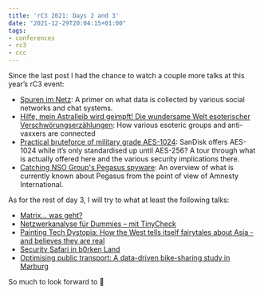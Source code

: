 ```yaml
---
title: 'rC3 2021: Days 2 and 3'
date: "2021-12-29T20:04:15+01:00"
tags:
- conferences
- rc3
- ccc
---
```


Since the last post I had the chance to watch a couple more talks at this year’s rC3 event:

- [Spuren im Netz](https://fahrplan.events.ccc.de/rc3/2021/Fahrplan/#52853b30-86d3-52e1-bea1-b95239a6a9cb): A primer on what data is collected by various social networks and chat systems.
- [Hilfe, mein Astralleib wird geimpft! Die wundersame Welt esoterischer Verschwörungserzählungen](https://fahrplan.events.ccc.de/rc3/2021/Fahrplan/#3db58a01-ee4f-542d-b207-276f982c9fe3): How various esoteric groups and anti-vaxxers are connected
- [Practical bruteforce of military grade AES-1024](https://fahrplan.events.ccc.de/rc3/2021/Fahrplan/#3c5f6844-cdc8-5a1a-a342-d93b43546a82): SanDisk offers AES-1024 while it’s only standardised up until AES-256? A tour through what is actually offered here and the various security implications there.
- [Catching NSO Group's Pegasus spyware](https://fahrplan.events.ccc.de/rc3/2021/Fahrplan/#bf356ab8-0d4c-521c-a852-2709529a5732): An overview of what is currently known about Pegasus from the point of view of Amnesty International. 

As for the rest of day 3, I will try to what at least the following talks:

- [Matrix… was geht?](https://fahrplan.events.ccc.de/rc3/2021/Fahrplan/#e386a4e1-ce2d-538f-ac7e-f70f6c766bdd)
- [Netzwerkanalyse für Dummies – mit TinyCheck](https://fahrplan.events.ccc.de/rc3/2021/Fahrplan/#8a5b66ef-5582-500a-8eb5-a1af2c383d1e)
- [Painting Tech Dystopia: How the West tells itself fairytales about Asia - and believes they are real](https://fahrplan.events.ccc.de/rc3/2021/Fahrplan/#ab44b47f-56fb-58d1-9927-dceea24bc4f8)
- [Security Safari in b0rken Land](https://fahrplan.events.ccc.de/rc3/2021/Fahrplan/#589b69a0-91cd-5128-8503-59b534231763)
- [Optimising public transport: A data-driven bike-sharing study in Marburg](https://fahrplan.events.ccc.de/rc3/2021/Fahrplan/#9931eb59-d881-5347-904b-c6f49f57a204)

So much to look forward to 🥰
